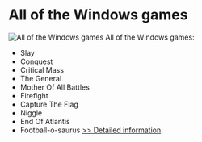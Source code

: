 # All of the Windows games
![All of the Windows games](https://mycommerce.akamaized.net/api/pimages/P300944072/BIG/300944072.GIF)
All of the Windows games:

- Slay
- Conquest
- Critical Mass
- The General
- Mother Of All Battles
- Firefight
- Capture The Flag
- Niggle
- End Of Atlantis
- Football-o-saurus
[>> Detailed information](https://secure.shareit.com/shareit/product.html?productid=300944072&affiliateid=200057808)